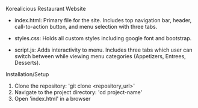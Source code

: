 Korealicious Restaurant Website

- index.html: Primary file for the site. Includes top navigation bar, header, call-to-action button, and menu selection with three tabs. 

- styles.css: Holds all custom styles including google font and bootstrap.

- script.js: Adds interactivity to menu. Includes three tabs which user can switch between while viewing menu categories (Appetizers, Entrees, Desserts).


Installation/Setup
1. Clone the repository: 'git clone <repository_url>'
2. Navigate to the project directory: 'cd project-name'
3. Open 'index.html' in a browser

